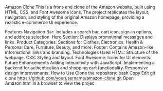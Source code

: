 Amazon Clone
This is a front-end clone of the Amazon website, built using HTML, CSS, and Font Awesome icons. The project replicates the layout, navigation, and styling of the original Amazon homepage, providing a realistic e-commerce UI experience.

Features
Navigation Bar: Includes a search bar, cart icon, sign-in options, and address selection.
Hero Section: Displays promotional messages and links.
Product Categories: Sections for Clothes, Electronics, Health & Personal Care, Furniture, Beauty, and more.
Footer: Contains Amazon-like informational links and branding.
Technologies Used
HTML: Structure of the webpage.
CSS: Styling and layout.
Font Awesome: Icons for UI elements.
Future Enhancements
Adding interactivity with JavaScript.
Implementing a backend for authentication and shopping cart functionality.
Responsive design improvements.
How to Use
Clone the repository:
bash
Copy
Edit
git clone https://github.com/yourusername/amazon-clone.git
Open Amazon.html in a browser to view the projec
